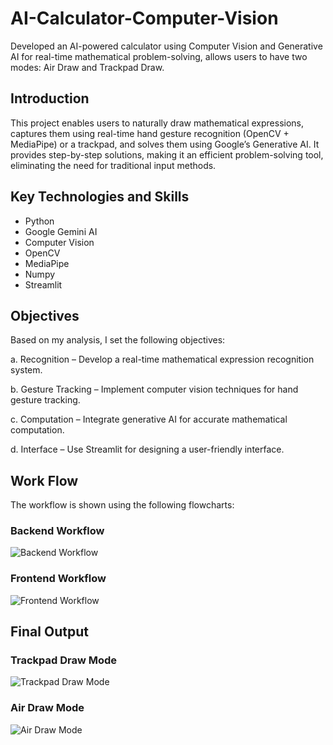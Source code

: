 # AI-Calculator-Computer-Vision
Developed an AI-powered calculator using Computer Vision and Generative AI for real-time mathematical problem-solving, allows users to have two modes: Air Draw and Trackpad Draw.

## Introduction
This project enables users to naturally draw mathematical expressions, captures them using real-time hand gesture recognition (OpenCV + MediaPipe) or a trackpad, and solves them using Google’s Generative AI. It provides step-by-step solutions, making it an efficient problem-solving tool, eliminating the need for traditional input methods.

## Key Technologies and Skills
- Python
- Google Gemini AI
- Computer Vision
- OpenCV
- MediaPipe
- Numpy
- Streamlit

## Objectives

Based on my analysis, I set the following objectives:

a. Recognition – Develop a real-time mathematical expression recognition system.  

b. Gesture Tracking – Implement computer vision techniques for hand gesture tracking.  

c. Computation – Integrate generative AI for accurate mathematical computation.  

d. Interface – Use Streamlit for designing a user-friendly interface.  


## Work Flow
The workflow is shown using the following flowcharts:
### Backend Workflow
![Backend Workflow](https://github.com/user-attachments/assets/e6979242-42d6-4db8-8690-ceaf0a3450d2)

### Frontend Workflow
![Frontend Workflow](https://github.com/user-attachments/assets/ba8b2ece-ae54-4e17-b72f-f426e2e9cee2)

## Final Output
### Trackpad Draw Mode
![Trackpad Draw Mode](https://github.com/user-attachments/assets/c0b8902e-442b-40f5-baf4-038ff5260546)

### Air Draw Mode
![Air Draw Mode](https://github.com/user-attachments/assets/b75b33f5-eecd-4ab0-a8b8-55b53b6f2787)

